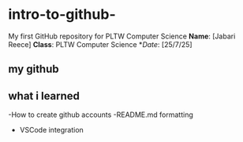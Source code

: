 # intro-to-github-
My first GitHub repository for PLTW Computer Science
**Name**: [Jabari Reece]
**Class**: PLTW Computer Science
**Date*: [25/7/25]
## my github
## what i learned
-How to create github accounts
-README.md formatting
- VSCode integration
